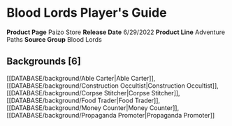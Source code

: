 ﻿---
id: '127'
name: Blood Lords Player's Guide
rarity: Common
rus_type_level: null
source: null
trait: null
type: Source

---
# Blood Lords Player's Guide

**Product Page** Paizo Store
**Release Date** 6/29/2022
**Product Line** Adventure Paths
**Source Group** Blood Lords

## Backgrounds [6]

[[DATABASE/background/Able Carter|Able Carter]], [[DATABASE/background/Construction Occultist|Construction Occultist]], [[DATABASE/background/Corpse Stitcher|Corpse Stitcher]], [[DATABASE/background/Food Trader|Food Trader]], [[DATABASE/background/Money Counter|Money Counter]], [[DATABASE/background/Propaganda Promoter|Propaganda Promoter]]